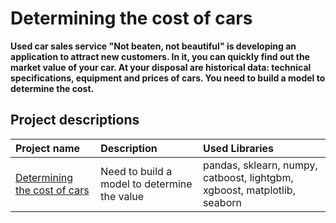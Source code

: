 # Determining the cost of cars

**Used car sales service "Not beaten, not beautiful" is developing an application to attract new customers. In it, you can quickly find out the market value of your car. At your disposal are historical data: technical specifications, equipment and prices of cars. You need to build a model to determine the cost.**

## Project descriptions


| Project name | Description | Used Libraries |
| :--------------------- | :--------------------- | :--------------------- |
| [Determining the cost of cars](https://github.com/limenbah/car-cost/tree/main/car-cost) | Need to build a model to determine the value | pandas, sklearn, numpy, catboost, lightgbm, xgboost, matplotlib, seaborn |
